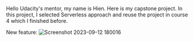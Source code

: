 Hello Udacity's mentor, my name is Hien. Here is my capstone project. In this project, I selected Serverless approach and reuse the project in course 4 which I finished before.

New feature: 
![Screenshot 2023-09-12 180016](https://github.com/LeDuyHien/udacity-capture-stone/assets/27491888/27fa1fd4-c698-402b-ba07-9556bff916e8)
